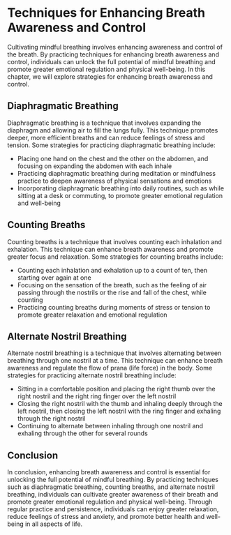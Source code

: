 # Techniques for Enhancing Breath Awareness and Control

Cultivating mindful breathing involves enhancing awareness and control of the breath. By practicing techniques for enhancing breath awareness and control, individuals can unlock the full potential of mindful breathing and promote greater emotional regulation and physical well-being. In this chapter, we will explore strategies for enhancing breath awareness and control.

Diaphragmatic Breathing
-----------------------

Diaphragmatic breathing is a technique that involves expanding the diaphragm and allowing air to fill the lungs fully. This technique promotes deeper, more efficient breaths and can reduce feelings of stress and tension. Some strategies for practicing diaphragmatic breathing include:

* Placing one hand on the chest and the other on the abdomen, and focusing on expanding the abdomen with each inhale
* Practicing diaphragmatic breathing during meditation or mindfulness practice to deepen awareness of physical sensations and emotions
* Incorporating diaphragmatic breathing into daily routines, such as while sitting at a desk or commuting, to promote greater emotional regulation and well-being

Counting Breaths
----------------

Counting breaths is a technique that involves counting each inhalation and exhalation. This technique can enhance breath awareness and promote greater focus and relaxation. Some strategies for counting breaths include:

* Counting each inhalation and exhalation up to a count of ten, then starting over again at one
* Focusing on the sensation of the breath, such as the feeling of air passing through the nostrils or the rise and fall of the chest, while counting
* Practicing counting breaths during moments of stress or tension to promote greater relaxation and emotional regulation

Alternate Nostril Breathing
---------------------------

Alternate nostril breathing is a technique that involves alternating between breathing through one nostril at a time. This technique can enhance breath awareness and regulate the flow of prana (life force) in the body. Some strategies for practicing alternate nostril breathing include:

* Sitting in a comfortable position and placing the right thumb over the right nostril and the right ring finger over the left nostril
* Closing the right nostril with the thumb and inhaling deeply through the left nostril, then closing the left nostril with the ring finger and exhaling through the right nostril
* Continuing to alternate between inhaling through one nostril and exhaling through the other for several rounds

Conclusion
----------

In conclusion, enhancing breath awareness and control is essential for unlocking the full potential of mindful breathing. By practicing techniques such as diaphragmatic breathing, counting breaths, and alternate nostril breathing, individuals can cultivate greater awareness of their breath and promote greater emotional regulation and physical well-being. Through regular practice and persistence, individuals can enjoy greater relaxation, reduce feelings of stress and anxiety, and promote better health and well-being in all aspects of life.

